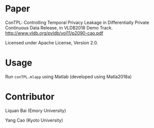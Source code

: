 
# Paper 
ConTPL: Controlling Temporal Privacy Leakage in Differentially Private Continuous Data Release, in VLDB2018 Demo Track.
http://www.vldb.org/pvldb/vol11/p2090-cao.pdf

Licensed under Apache License, Version 2.0.


# Usage

Run `conTPL.mlapp` using Matlab
(developed using Matla2018a)

# Contributor 
Liquan Bai (Emory University)

Yang Cao (Kyoto University)





